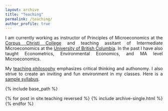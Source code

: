 ```yaml
---
layout: archive
title: "Teaching"
permalink: /teaching/
author_profile: true
---
```

<style>body {text-align: justify}</style>



I am currently working as instructor of Principles of Microeconomics at the [Corpus Christi College](https://corpuschristi.ca/) and teaching assitant of Intermediate Microeconomics at the [University of British Columbia](https://economics.ubc.ca/). In the past I have also taught Econometrics, Environmental Economics, and MA level Microeconomics.

My [teaching philosophy](/files/teaching_statement2.pdf) emphasizes critical thinking and authonomy. I also strive to create an inviting and fun environment in my classes. Here is a [sample syllabus](/files/syllabus.pdf).

<style>body {text-align: justify}</style>



{% include base_path %}

{% for post in site.teaching reversed %}
  {% include archive-single.html %}
{% endfor %}
